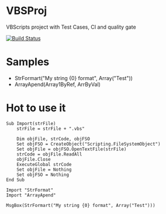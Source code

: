 # VBSProj
VBScripts project with Test Cases, CI and quality gate

[![Build Status](https://travis-ci.org/vinils/VBSProj.svg?branch=master)](https://travis-ci.org/vinils/VBSProj)

# Samples
- StrFormart("My string {0} format", Array("Test"))
- ArrayApend(Array1ByRef, ArrByVal)

# Hot to use it
```vbscript
Sub Import(strFile)
    strFile = strFile + ".vbs"

    Dim objFile, strCode, objFSO
    Set objFSO = CreateObject("Scripting.FileSystemObject")
    Set objFile = objFSO.OpenTextFile(strFile)
    strCode = objFile.ReadAll
    objFile.Close
    ExecuteGlobal strCode
    Set objFile = Nothing
    Set objFSO = Nothing
End Sub

Import "StrFormat"
Import "ArrayApend"

MsgBox(StrFormart("My string {0} format", Array("Test")))
```
